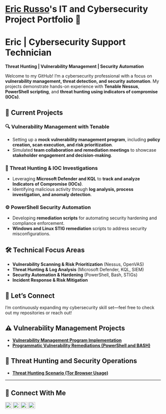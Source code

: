 # <a href="https://www.linkedin.com/in/russo-eric/">Eric Russo</a>'s IT and Cybersecurity Project Portfolio 🔐

# Eric | Cybersecurity Support Technician  
**Threat Hunting | Vulnerability Management | Security Automation**  

Welcome to my GitHub! I’m a cybersecurity professional with a focus on **vulnerability management, threat detection, and security automation**. My projects demonstrate hands-on experience with **Tenable Nessus**, **PowerShell scripting**, and **threat hunting using indicators of compromise (IOCs)**.

## 🔹 Current Projects  
### 🔍 **Vulnerability Management with Tenable**  
- Setting up a **mock vulnerability management program**, including **policy creation, scan execution, and risk prioritization**.  
- Simulated **team collaboration and remediation meetings** to showcase **stakeholder engagement and decision-making**.  

### 🔎 **Threat Hunting & IOC Investigations**  
- Leveraging **Microsoft Defender and KQL** to **track and analyze Indicators of Compromise (IOCs)**.  
- Identifying malicious activity through **log analysis, process investigation, and anomaly detection**.  

### ⚙ **PowerShell Security Automation**  
- Developing **remediation scripts** for automating security hardening and compliance enforcement.  
- **Windows and Linux STIG remediation** scripts to address security misconfigurations.  

## 🛠 **Technical Focus Areas**  
- **Vulnerability Scanning & Risk Prioritization** (Nessus, OpenVAS)  
- **Threat Hunting & Log Analysis** (Microsoft Defender, KQL, SIEM)  
- **Security Automation & Hardening** (PowerShell, Bash, STIGs)  
- **Incident Response & Risk Mitigation**  

## 🚀 **Let’s Connect**  
I’m continuously expanding my cybersecurity skill set—feel free to check out my repositories or reach out!  




## ⚠️ Vulnerability Management Projects

- **[Vulnerability Management Program Implementation](https://github.com/russoee/vulnerability-management-program)**
- **[Programmatic Vulnerability Remediations (PowerShell and BASH)](https://github.com/russoee/remediation-scripts)**

## 🚨 Threat Hunting and Security Operations

- **[Threat Hunting Scenario (Tor Browser Usage)](https://github.com/russoee/threat-hunting-scenario-tor/blob/main/README.md)**

<hr/>

## 🤳 Connect With Me

[<img align="left" alt="___________ | YouTube" width="22px" src="https://cdn.jsdelivr.net/npm/simple-icons@v3/icons/youtube.svg" />][youtube]
[<img align="left" alt="___________ | Twitter" width="22px" src="https://cdn.jsdelivr.net/npm/simple-icons@v3/icons/twitter.svg" />][twitter]
[<img align="left" alt="___________ | LinkedIn" width="22px" src="https://cdn.jsdelivr.net/npm/simple-icons@v3/icons/linkedin.svg" />][linkedin]
[<img align="left" alt="___________ | Instagram" width="22px" src="https://cdn.jsdelivr.net/npm/simple-icons@v3/icons/instagram.svg" />][instagram]

[twitter]: https://twitter.com/___________
[youtube]: https://www.youtube.com/c/___________
[instagram]: https://www.instagram.com/___________
[linkedin]: https://linkedin.com/in/russo-eric

<!--
<img width="35" alt="image" src="https://github.com/user-attachments/assets/2f41c7cd-5ea8-4475-b451-a37161b6c3fb"> 
<img width="35" alt="image" src="https://github.com/user-attachments/assets/77649969-9910-4994-8b96-74a116cfb2a8">
-->
